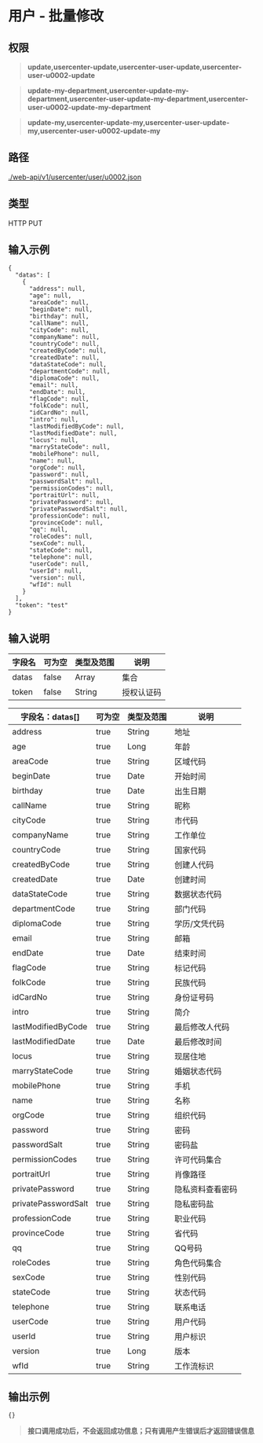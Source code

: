 # 用户 - 批量修改

## 权限

> **update,usercenter-update,usercenter-user-update,usercenter-user-u0002-update**

> **update-my-department,usercenter-update-my-department,usercenter-user-update-my-department,usercenter-user-u0002-update-my-department**

> **update-my,usercenter-update-my,usercenter-user-update-my,usercenter-user-u0002-update-my**

## 路径

[./web-api/v1/usercenter/user/u0002.json](./u0002.json)

## 类型

HTTP PUT

## 输入示例

```
{
  "datas": [
    {
      "address": null,
      "age": null,
      "areaCode": null,
      "beginDate": null,
      "birthday": null,
      "callName": null,
      "cityCode": null,
      "companyName": null,
      "countryCode": null,
      "createdByCode": null,
      "createdDate": null,
      "dataStateCode": null,
      "departmentCode": null,
      "diplomaCode": null,
      "email": null,
      "endDate": null,
      "flagCode": null,
      "folkCode": null,
      "idCardNo": null,
      "intro": null,
      "lastModifiedByCode": null,
      "lastModifiedDate": null,
      "locus": null,
      "marryStateCode": null,
      "mobilePhone": null,
      "name": null,
      "orgCode": null,
      "password": null,
      "passwordSalt": null,
      "permissionCodes": null,
      "portraitUrl": null,
      "privatePassword": null,
      "privatePasswordSalt": null,
      "professionCode": null,
      "provinceCode": null,
      "qq": null,
      "roleCodes": null,
      "sexCode": null,
      "stateCode": null,
      "telephone": null,
      "userCode": null,
      "userId": null,
      "version": null,
      "wfId": null
    }
  ],
  "token": "test"
}
```

## 输入说明

字段名|可为空|类型及范围|说明
---|---|---|---
datas|false|Array|集合
token|false|String|授权认证码

字段名：datas[]|可为空|类型及范围|说明
---|---|---|---
address|true|String|地址
age|true|Long|年龄
areaCode|true|String|区域代码
beginDate|true|Date|开始时间
birthday|true|Date|出生日期
callName|true|String|昵称
cityCode|true|String|市代码
companyName|true|String|工作单位
countryCode|true|String|国家代码
createdByCode|true|String|创建人代码
createdDate|true|Date|创建时间
dataStateCode|true|String|数据状态代码
departmentCode|true|String|部门代码
diplomaCode|true|String|学历/文凭代码
email|true|String|邮箱
endDate|true|Date|结束时间
flagCode|true|String|标记代码
folkCode|true|String|民族代码
idCardNo|true|String|身份证号码
intro|true|String|简介
lastModifiedByCode|true|String|最后修改人代码
lastModifiedDate|true|Date|最后修改时间
locus|true|String|现居住地
marryStateCode|true|String|婚姻状态代码
mobilePhone|true|String|手机
name|true|String|名称
orgCode|true|String|组织代码
password|true|String|密码
passwordSalt|true|String|密码盐
permissionCodes|true|String|许可代码集合
portraitUrl|true|String|肖像路径
privatePassword|true|String|隐私资料查看密码
privatePasswordSalt|true|String|隐私密码盐
professionCode|true|String|职业代码
provinceCode|true|String|省代码
qq|true|String|QQ号码
roleCodes|true|String|角色代码集合
sexCode|true|String|性别代码
stateCode|true|String|状态代码
telephone|true|String|联系电话
userCode|true|String|用户代码
userId|true|String|用户标识
version|true|Long|版本
wfId|true|String|工作流标识

## 输出示例

```
{}
```

> **接口调用成功后，不会返回成功信息；只有调用产生错误后才返回错误信息**